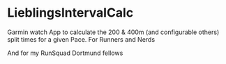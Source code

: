 # LieblingsIntervalCalc
Garmin watch App to calculate the 200 &amp; 400m (and configurable others) split times for a given Pace. For Runners and Nerds

And for my RunSquad Dortmund fellows
